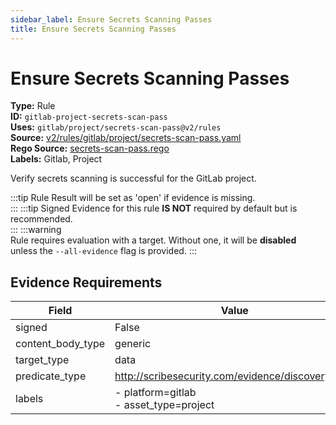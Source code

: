 ```yaml
---
sidebar_label: Ensure Secrets Scanning Passes
title: Ensure Secrets Scanning Passes
---  
```

# Ensure Secrets Scanning Passes  
**Type:** Rule  
**ID:** `gitlab-project-secrets-scan-pass`  
**Uses:** `gitlab/project/secrets-scan-pass@v2/rules`  
**Source:** [v2/rules/gitlab/project/secrets-scan-pass.yaml](https://github.com/scribe-public/sample-policies/blob/main/v2/rules/gitlab/project/secrets-scan-pass.yaml)  
**Rego Source:** [secrets-scan-pass.rego](https://github.com/scribe-public/sample-policies/blob/main/v2/rules/gitlab/project/secrets-scan-pass.rego)  
**Labels:** Gitlab, Project  

Verify secrets scanning is successful for the GitLab project.

:::tip 
Rule Result will be set as 'open' if evidence is missing.  
::: 
:::tip 
Signed Evidence for this rule **IS NOT** required by default but is recommended.  
::: 
:::warning  
Rule requires evaluation with a target. Without one, it will be **disabled** unless the `--all-evidence` flag is provided.
::: 

## Evidence Requirements  
| Field | Value |
|-------|-------|
| signed | False |
| content_body_type | generic |
| target_type | data |
| predicate_type | http://scribesecurity.com/evidence/discovery/v0.1 |
| labels | - platform=gitlab<br/>- asset_type=project |

